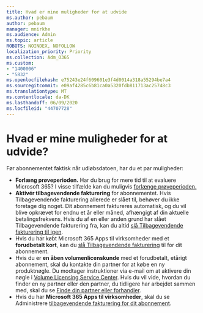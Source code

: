 ```yaml
---
title: Hvad er mine muligheder for at udvide
ms.author: pebaum
author: pebaum
manager: mnirkhe
ms.audience: Admin
ms.topic: article
ROBOTS: NOINDEX, NOFOLLOW
localization_priority: Priority
ms.collection: Adm_O365
ms.custom:
- "1400006"
- "5832"
ms.openlocfilehash: e75243e24f609601e3f4d0014a318a55294be7a4
ms.sourcegitcommit: e09af4285c6b81ca0a5320fdb811713ac25748c3
ms.translationtype: MT
ms.contentlocale: da-DK
ms.lasthandoff: 06/09/2020
ms.locfileid: "44707728"
---
```

# <a name="what-are-my-options-to-extend"></a>Hvad er mine muligheder for at udvide?

Før abonnementet faktisk når udløbsdatoen, har du et par muligheder:

- **Forlæng prøveperioden.**  Har du brug for mere tid til at evaluere Microsoft 365? I visse tilfælde kan du muligvis [forlænge prøveperioden.](https://docs.microsoft.com/microsoft-365/commerce/extend-your-trial?view=o365-worldwide)  
- **Aktivér tilbagevendende fakturering** for abonnementet. Hvis Tilbagevendende fakturering allerede er slået til, behøver du ikke foretage dig noget. Dit abonnement faktureres automatisk, og du vil blive opkrævet for endnu et år eller måned, afhængigt af din aktuelle betalingsfrekvens. Hvis du af en eller anden grund har slået Tilbagevendende fakturering fra, kan du altid [slå Tilbagevendende fakturering til igen](https://docs.microsoft.com/microsoft-365/commerce/subscriptions/renew-your-subscription?view=o365-worldwide).
- Hvis du har købt Microsoft 365 Apps til virksomheder med et **forudbetalt kort**, kan du [slå Tilbagevendende fakturering](https://docs.microsoft.com/microsoft-365/commerce/subscriptions/renew-your-subscription?view=o365-worldwide) til for dit abonnement.
- Hvis du er **en åben volumenlicenskunde** med et forudbetalt, etårigt abonnement, skal du kontakte din partner for at købe en ny produktnøgle. Du modtager instruktioner via e-mail om at aktivere din nøgle i [Volume Licensing Service Center](https://go.microsoft.com/fwlink/p/?LinkID=282016). Hvis du vil vide, hvordan du finder en ny partner eller den partner, du tidligere har arbejdet sammen med, skal du se [Finde din partner eller forhandler](https://docs.microsoft.com/microsoft-365/admin/manage/find-your-partner-or-reseller?view=o365-worldwide).
- Hvis du har **Microsoft 365 Apps til virksomheder**, skal du se Administrere [tilbagevendende fakturering for dit abonnement](https://docs.microsoft.com/microsoft-365/commerce/subscriptions/renew-your-subscription?view=o365-worldwide).
